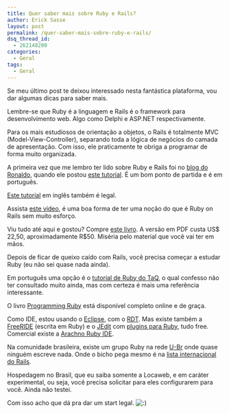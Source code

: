 ```yaml
---
title: Quer saber mais sobre Ruby e Rails?
author: Erick Sasse
layout: post
permalink: /quer-saber-mais-sobre-ruby-e-rails/
dsq_thread_id:
  - 262148280
categories:
  - Geral
tags:
  - Geral
---
```

Se meu &uacute;ltimo post te deixou interessado nesta fant&aacute;stica plataforma, vou dar algumas dicas para saber mais.

Lembre-se que Ruby &eacute; a linguagem e Rails &eacute; o framework para desenvolvimento web. Algo como Delphi e ASP.NET respectivamente.

Para os mais estudiosos de orienta&ccedil;&atilde;o a objetos, o Rails &eacute; totalmente MVC (Model-View-Controller), separando toda a l&oacute;gica de neg&oacute;cios do camada de apresenta&ccedil;&atilde;o. Com isso, ele praticamente te obriga a programar de forma muito organizada.

A primeira vez que me lembro ter lido sobre Ruby e Rails foi no [blog do Ronaldo][1], quando ele postou [este tutorial][2]. &Eacute; um bom ponto de partida e &eacute; em portugu&ecirc;s.

[Este tutorial][3] em ingl&ecirc;s tamb&eacute;m &eacute; legal.

Assista [este v&iacute;deo][4], &eacute; uma boa forma de ter uma no&ccedil;&atilde;o do que &eacute; Ruby on Rails sem muito esfor&ccedil;o.

Viu tudo at&eacute; aqui e gostou? Compre [este livro][5]. A vers&atilde;o em PDF custa US$ 22,50, aproximadamente R$50. Mis&eacute;ria pelo material que voc&ecirc; vai ter em m&atilde;os.

Depois de ficar de queixo ca&iacute;do com Rails, voc&ecirc; precisa come&ccedil;ar a estudar Ruby (eu n&atilde;o sei quase nada ainda). 

Em portugu&ecirc;s uma op&ccedil;&atilde;o &eacute; o [tutorial de Ruby do TaQ][6], o qual confesso n&atilde;o ter consultado muito ainda, mas com certeza &eacute; mais uma refer&ecirc;ncia interessante.

O livro [Programming Ruby][7] est&aacute; dispon&iacute;vel completo online e de gra&ccedil;a.

Como IDE, estou usando o [Eclipse][8], com o [RDT][9]. Mas existe tamb&eacute;m a [FreeRIDE][10] (escrita em Ruby) e o [JEdit][11] com [plugins para Ruby][12], tudo free. Comercial existe a [Arachno Ruby IDE][13].

Na comunidade brasileira, existe um grupo Ruby na rede [U-Br][14] onde quase ningu&eacute;m escreve nada. Onde o bicho pega mesmo &eacute; na [lista internacional do Rails][15].

Hospedagem no Brasil, que eu saiba somente a Locaweb, e em car&aacute;ter experimental, ou seja, voc&ecirc; precisa solicitar para eles configurarem para voc&ecirc;. Ainda n&atilde;o testei.

Com isso acho que d&aacute; pra dar um start legal. <img src="http://www.ericksasse.com.br/wp-includes/images/smilies/icon_smile.gif" alt=":)" class="wp-smiley" />

 [1]: http://reflectivesurface.com/weblog-br/
 [2]: http://reflectivesurface.com/weblog-br/2005/01/28/tutorial-de-rails
 [3]: http://manuals.rubyonrails.com/read/book/7
 [4]: http://media.nextangle.com/rails/rails_setup.mov
 [5]: http://www.pragmaticprogrammer.com/titles/rails/
 [6]: http://beam.to/taq/tutorialruby.php
 [7]: http://www.rubycentral.com/book/
 [8]: http://www.eclipse.org/
 [9]: http://rubyeclipse.sourceforge.net/
 [10]: http://freeride.rubyforge.org/
 [11]: http://www.jedit.org/
 [12]: http://www.jedit.org/ruby/
 [13]: http://www.ruby-ide.com/
 [14]: http://www.ubr.inf.br/
 [15]: http://wiki.rubyonrails.com/rails/pages/MailingLists